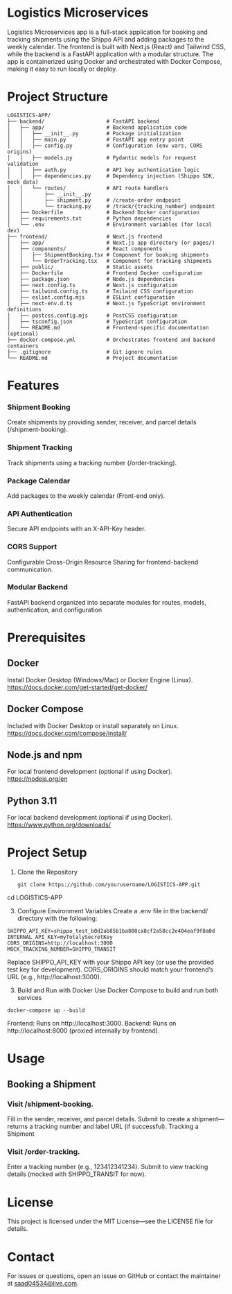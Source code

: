 # Logistics Microservices
Logistics Microservices app is a full-stack application for booking and tracking shipments using the Shippo API and adding packages to the weekly calendar. The frontend is built with Next.js (React) and Tailwind CSS, while the backend is a FastAPI application with a modular structure. The app is containerized using Docker and orchestrated with Docker Compose, making it easy to run locally or deploy.

# Project Structure
```
LOGISTICS-APP/
├── backend/                    # FastAPI backend
│   ├── app/                    # Backend application code
│   │   ├── __init__.py         # Package initialization
│   │   ├── main.py             # FastAPI app entry point
│   │   ├── config.py           # Configuration (env vars, CORS origins)
│   │   ├── models.py           # Pydantic models for request validation
│   │   ├── auth.py             # API key authentication logic
│   │   ├── dependencies.py     # Dependency injection (Shippo SDK, mock data)
│   │   └── routes/             # API route handlers
│   │       ├── __init__.py
│   │       ├── shipment.py     # /create-order endpoint
│   │       └── tracking.py     # /track/{tracking_number} endpoint
│   ├── Dockerfile              # Backend Docker configuration
│   ├── requirements.txt        # Python dependencies
│   └── .env                    # Environment variables (for local dev)
├── frontend/                   # Next.js frontend
│   ├── app/                    # Next.js app directory (or pages/)
│   ├── components/             # React components
│   │   ├── ShipmentBooking.tsx # Component for booking shipments
│   │   └── OrderTracking.tsx   # Component for tracking shipments
│   ├── public/                 # Static assets
│   ├── Dockerfile              # Frontend Docker configuration
│   ├── package.json            # Node.js dependencies
│   ├── next.config.ts          # Next.js configuration
│   ├── tailwind.config.ts      # Tailwind CSS configuration
│   ├── eslint.config.mjs       # ESLint configuration
│   ├── next-env.d.ts           # Next.js TypeScript environment definitions
│   ├── postcss.config.mjs      # PostCSS configuration
│   ├── tsconfig.json           # TypeScript configuration
│   └── README.md               # Frontend-specific documentation (optional)
├── docker-compose.yml          # Orchestrates frontend and backend containers
├── .gitignore                  # Git ignore rules
└── README.md                   # Project documentation
```


# Features
### Shipment Booking
Create shipments by providing sender, receiver, and parcel details (/shipment-booking).

### Shipment Tracking
Track shipments using a tracking number (/order-tracking).

### Package Calendar
Add packages to the weekly calendar (Front-end only).

### API Authentication
Secure API endpoints with an X-API-Key header.

### CORS Support
Configurable Cross-Origin Resource Sharing for frontend-backend communication.

### Modular Backend
FastAPI backend organized into separate modules for routes, models, authentication, and configuration

# Prerequisites
## Docker
Install Docker Desktop (Windows/Mac) or Docker Engine (Linux).
https://docs.docker.com/get-started/get-docker/

## Docker Compose
Included with Docker Desktop or install separately on Linux.
https://docs.docker.com/compose/install/

## Node.js and npm
For local frontend development (optional if using Docker).
https://nodejs.org/en

## Python 3.11
For local backend development (optional if using Docker).
https://www.python.org/downloads/

# Project Setup
1. Clone the Repository
   ```
   git clone https://github.com/yourusername/LOGISTICS-APP.git
   ```
cd LOGISTICS-APP

3. Configure Environment Variables
Create a .env file in the backend/ directory with the following:
  ```
  SHIPPO_API_KEY=shippo_test_b0d2ab85b1ba800ca8cf2a58cc2e404eaf9f8a0d
  INTERNAL_API_KEY=myTotalySecretKey
  CORS_ORIGINS=http://localhost:3000
  MOCK_TRACKING_NUMBER=SHIPPO_TRANSIT
  ```

Replace SHIPPO_API_KEY with your Shippo API key (or use the provided test key for development).
CORS_ORIGINS should match your frontend’s URL (e.g., http://localhost:3000).

3. Build and Run with Docker
Use Docker Compose to build and run both services
  ```
  docker-compose up --build
  ```

Frontend: Runs on http://localhost:3000.
Backend: Runs on http://localhost:8000 (proxied internally by frontend).

# Usage
## Booking a Shipment
### Visit /shipment-booking.
Fill in the sender, receiver, and parcel details.
Submit to create a shipment—returns a tracking number and label URL (if successful).
Tracking a Shipment
### Visit /order-tracking.
Enter a tracking number (e.g., 123412341234).
Submit to view tracking details (mocked with SHIPPO_TRANSIT for now).


# License
This project is licensed under the MIT License—see the LICENSE file for details.

# Contact
For issues or questions, open an issue on GitHub or contact the maintainer at saad04534@live.com.
